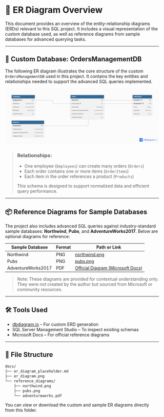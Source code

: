 # 🧭 ER Diagram Overview

This document provides an overview of the entity-relationship diagrams (ERDs) relevant to this SQL project. It includes a visual representation of the custom database used, as well as reference diagrams from sample databases for advanced querying tasks.

---

## 📌 Custom Database: OrdersManagementDB

The following ER diagram illustrates the core structure of the custom `OrdersManagementDB` used in this project. It contains the key entities and relationships needed to support the advanced SQL queries implemented.

![OrdersManagementDB ERD](./docs/reference_diagrams/er_diagram.png)

> ### Relationships:
> - One employee (`Employees`) can create many orders (`Orders`)
> - Each order contains one or more items (`OrderItems`)
> - Each item in the order references a product (`Products`)
> 
> This schema is designed to support normalized data and efficient query performance.

---

## 📦 Reference Diagrams for Sample Databases 

The project also includes advanced SQL queries against industry-standard sample databases: **Northwind**, **Pubs**, and **AdventureWorks2017**. Below are optional diagrams for reference:

| Sample Database   | Format | Path or Link |
|-------------------|--------|--------------|
| Northwind         | PNG    | [northwind.png](./docs/reference_diagrams/northwind.png)|
| Pubs              | PNG    | [pubs.png](./docs/reference_diagrams/pubs.png) |
| AdventureWorks2017| PDF    | [Official Diagram (Microsoft Docs)](https://learn.microsoft.com/en-us/sql/samples/adventureworks-install-configure) |

> Note: These diagrams are provided for contextual understanding only. They were not created by the author but sourced from Microsoft or community resources.

---

## 🛠️ Tools Used

- [dbdiagram.io](https://dbdiagram.io) – For custom ERD generation  
- SQL Server Management Studio – To inspect existing schemas  
- Microsoft Docs – For official reference diagrams  

---

## 📁 File Structure

```
docs/
├── er_diagram_placeholder.md
├── er_diagram.png
└── reference_diagrams/
    ├── northwind.png
    ├── pubs.png
    └── adventureworks.pdf
```

You can view or download the custom and sample ER diagrams directly from this folder.

